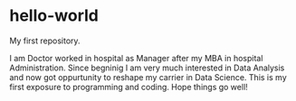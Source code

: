 # hello-world
My first repository.

I am Doctor worked in hospital as Manager after my MBA in hospital Administration.
Since begninig I am very much interested in Data Analysis and now got oppurtunity to reshape my carrier in Data Science.
This is my first exposure to programming and coding. Hope things go well!
